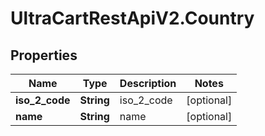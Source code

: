 # UltraCartRestApiV2.Country

## Properties

Name | Type | Description | Notes
------------ | ------------- | ------------- | -------------
**iso_2_code** | **String** | iso_2_code | [optional] 
**name** | **String** | name | [optional] 


